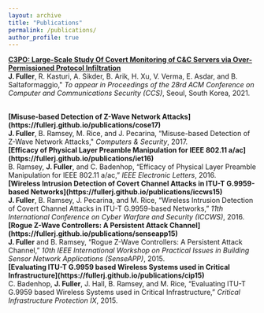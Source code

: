 ```yaml
---
layout: archive
title: "Publications"
permalink: /publications/
author_profile: true
---
```


<b>[C3PO: Large-Scale Study Of Covert Monitoring of C&C Servers via Over-Permissioned Protocol Infiltration](https://fullerj.github.io/publications/ccs21)</b> <br>
<b>J. Fuller</b>, R. Kasturi, A. Sikder, B. Arik, H. Xu, V. Verma, E. Asdar, and B. Saltaformaggio," <i>To appear in Proceedings of the 28rd ACM Conference on Computer and Communications Security (CCS)</i>, Seoul, South Korea, 2021.

<br>
<b>[Misuse-based Detection of Z-Wave Network Attacks](https://fullerj.github.io/publications/cose17)</b> <br>
<b>J. Fuller</b>, B. Ramsey, M. Rice, and J. Pecarina, “Misuse-based Detection of Z-Wave Network Attacks," <i>Computers & Security</i>, 2017.

<br>
<b>[Efficacy of Physical Layer Preamble Manipulation for IEEE 802.11 a/ac](https://fullerj.github.io/publications/iet16)</b> <br>
B. Ramsey, <b>J. Fuller</b>, and C. Badenhop, “Efficacy of Physical Layer Preamble Manipulation for IEEE 802.11 a/ac,” <i>IEEE Electronic Letters</i>, 2016.

<br>
<b>[Wireless Intrusion Detection of Covert Channel Attacks in ITU-T G.9959-based Networks](https://fullerj.github.io/publications/iccws15)</b> <br>
<b>J. Fuller</b>, B. Ramsey, J. Pecarina, and M. Rice, “Wireless Intrusion Detection of Covert Channel Attacks in ITU-T G.9959-based Networks,” <i>11th International Conference on Cyber Warfare and Security (ICCWS)</i>, 2016.

<br>
<b>[Rogue Z-Wave Controllers: A Persistent Attack Channel](https://fullerj.github.io/publications/senseapp15)</b> <br>
<b>J. Fuller</b> and B. Ramsey, “Rogue Z-Wave Controllers: A Persistent Attack Channel,” <i>10th IEEE International Workshop on Practical Issues in Building Sensor Network Applications (SenseAPP)</i>, 2015.

<br>
<b>[Evaluating ITU-T G.9959 based Wireless Systems used in Critical Infrastructure](https://fullerj.github.io/publications/cip15)</b> <br>
C. Badenhop, <b>J. Fuller</b>, J. Hall, B. Ramsey, and M. Rice, “Evaluating ITU-T G.9959 based Wireless Systems used in Critical Infrastructure,” <i>Critical Infrastructure Protection IX</i>, 2015.





